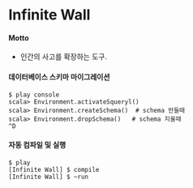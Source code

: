 Infinite Wall
=====================

#### Motto

- 인간의 사고를 확장하는 도구.

#### 데이터베이스 스키마 마이그레이션  

    $ play console
    scala> Environment.activateSqueryl()
    scala> Environment.createSchema()  # schema 만들때
    scala> Environment.dropSchema()   # schema 지울때
    ^D

#### 자동 컴파일 및 실행
    $ play 
    [Infinite Wall] $ compile 
    [Infinite Wall] $ ~run